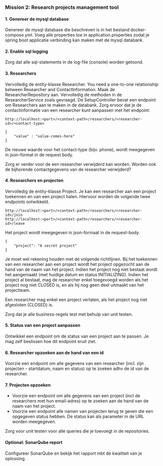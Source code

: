 ### Mission 2: Research projects management tool

#### 1. Genereer de mysql database

Genereer de mysql database die beschreven is in het bestand docker-compose.yml.
Voeg alle properties toe in application.properties zodat je spring boot applicatie verbinding kan
maken met de mysql databank.

#### 2. Enable sql logging

Zorg dat alle sql-statements in de log-file (console) worden getoond.

#### 3. Researchers

Vervolledig de entity-klasse Researcher. You need a one-to-one relationship between Researcher and ContactInformation.
Maak de ResearcherRepository aan. Vervolledig de methoden in de ResearcherService zoals gevraagd.
De SetupController bevat een endpoint om Researchers aan te maken in de databank.
Zorg ervoor dat je de contactinformatie van een researcher kunt aanpassen met het endpoint:
```
http://localhost:<port>/<context-path>/researchers/<researcher-id>/<contact-type>

{
    "value" : "value-comes-here"
}
```

De nieuwe waarde voor het contact-type (bijv. phone), wordt meegegeven in json-format in de request body.

Zorg er verder voor de een researcher verwijderd kan worden. Worden ook de bijhorende contactgegevens van de researcher verwijderd?

#### 4. Researchers en projecten


Vervolledig de entity-klasse Project. Je kan een researcher aan een project toekennen en van een project halen.
Hiervoor worden de volgende twee endpoints ontwikkeld.
```
http://localhost:<port>/<context-path>/researchers/<researcher-id>/join
http://localhost:<port>/<context-path>/researchers/<researcher-id>/leave
```
Het project wordt meegegeven in json-formaat in de request-body.
```
{
    "project": "A secret project"
}
```
Je moet wel rekening houden met de volgende richtlijnen. Bij het toekennen van een researcher aan
een project wordt het project opgezocht aan de hand van de naam van het project.
Indien het project nog niet bestaat wordt het aangemaakt (met huidige datum en status INITIALIZING).
Indien het project al bestaat, mag de researcher enkel toegevoegd worden als het project nog niet CLOSED is,
en als hij nog geen deel uitmaakt van het projectteam.

Een researcher mag enkel een project verlaten, als het project nog niet afgesloten (CLOSED) is.

Zorg dat je alle business-regels test met behulp van unit testen.

#### 5. Status van een project aanpassen

Ontwikkel een endpoint om de status van een project aan te passen. Je mag zelf beslissen hoe dit endpoint eruit ziet.


#### 6. Researcher opzoeken aan de hand van een id

Voorzie een endpoint om alle gegevens van een researcher (incl. zijn projecten - startdatum, naam en status) op te zoeken adhv de id van de researcher.

#### 7. Projecten opzoeken

* Voorzie een endpoint om alle gegevens van een project (incl de researchers met hun email-adres) op te zoeken aan de hand van de naam van het project.
* Voorzie een endpoint alle namen van projecten terug te geven die een opgegeven status hebben. De status kan als parameter in de URL worden meegegeven.

Zorg voor unit testen voor alle queries die je toevoegt in de repositories.

#### Optional: SonarQube report

Configureer SonarQube en bekijk het rapport mbt de kwaliteit van je oplossing.
